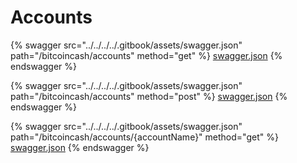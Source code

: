 # Accounts

{% swagger src="../../../../.gitbook/assets/swagger.json" path="/bitcoincash/accounts" method="get" %}
[swagger.json](../../../../.gitbook/assets/swagger.json)
{% endswagger %}

{% swagger src="../../../../.gitbook/assets/swagger.json" path="/bitcoincash/accounts" method="post" %}
[swagger.json](../../../../.gitbook/assets/swagger.json)
{% endswagger %}

{% swagger src="../../../../.gitbook/assets/swagger.json" path="/bitcoincash/accounts/{accountName}" method="get" %}
[swagger.json](../../../../.gitbook/assets/swagger.json)
{% endswagger %}
